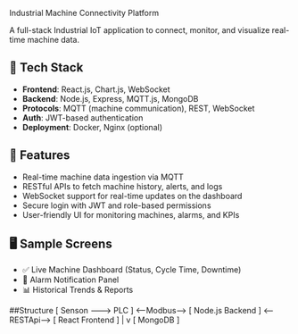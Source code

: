 Industrial Machine Connectivity Platform

A full-stack Industrial IoT application to connect, monitor, and visualize real-time machine data.

## 🔧 Tech Stack
- **Frontend**: React.js, Chart.js, WebSocket
- **Backend**: Node.js, Express, MQTT.js, MongoDB
- **Protocols**: MQTT (machine communication), REST, WebSocket
- **Auth**: JWT-based authentication
- **Deployment**: Docker, Nginx (optional)

## 🚀 Features
- Real-time machine data ingestion via MQTT
- RESTful APIs to fetch machine history, alerts, and logs
- WebSocket support for real-time updates on the dashboard
- Secure login with JWT and role-based permissions
- User-friendly UI for monitoring machines, alarms, and KPIs

## 🖥️ Sample Screens
- ✅ Live Machine Dashboard (Status, Cycle Time, Downtime)
- 🔔 Alarm Notification Panel
- 📊 Historical Trends & Reports

##Structure
[ Senson ---> PLC ] <--Modbus--> [ Node.js Backend ] <--RESTApi--> [ React Frontend ]
                                     | 
                                     v
                                [ MongoDB ]

